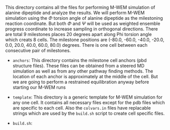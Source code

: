 This directory contains all the files for performing M-WEM simulation of alanine dipeptide and analyze the results. We will perform M-WEM simulation using the $\Phi$ torsion angle of alanine dipeptide as the milestoning reaction coordinate. But both $\Phi$ and $\Psi$ will be used as weighted ensemble progress coordinate to increase sampling in orthogonal directions. There are total 9 milestones places 20 degrees apart along Phi torsion angle which creats 8 cells. The milestone positions are (-80.0, -60.0, -40.0, -20.0, 0.0, 20.0, 40.0, 60.0, 80.0) degrees. There is one cell between each consecutive pair of milestones.

* ```anchors```: This directory contains the milestone cell anchors (pbd structure files). These files can be obtained from a steered MD simulation as well as from any other pathway finding methods. The location of each anchor is approximately at the middle of the cell. But we are going to perform a restrained equilibration anyway before starting our M-WEM runs

* ```template```: This directory is a generic template for M-WEM simulation for any one cell. It contains all necessary files except for the pdb files which are specific to each cell. Also the ```colvars.in``` files have replacable strings which are used by the ```build.sh``` script to create cell specific files.

* ```build.sh```:  
